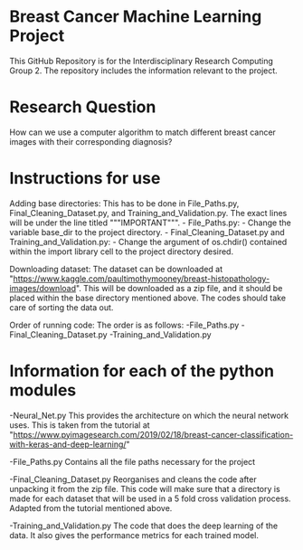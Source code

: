 # Breast Cancer Machine Learning Project
This GitHub Repository is for the Interdisciplinary Research Computing Group 2. The repository includes the information relevant to the project.

# Research Question
How can we use a computer algorithm to match different breast cancer images with their corresponding diagnosis? 

# Instructions for use

Adding base directories:
This has to be done in File_Paths.py, Final_Cleaning_Dataset.py, and Training_and_Validation.py. The exact lines will be under the line titled """IMPORTANT""". 
	- File_Paths.py:
		- Change the variable base_dir to the project directory.
	- Final_Cleaning_Dataset.py and Training_and_Validation.py:
		- Change the argument of os.chdir() contained within the import library cell to the project directory 		  desired.

Downloading dataset:
The dataset can be downloaded at "https://www.kaggle.com/paultimothymooney/breast-histopathology-images/download". This will be downloaded as a zip file, and it should be placed within the base directory mentioned above. The codes should take care of sorting the data out.

Order of running code:
The order is as follows:
-File_Paths.py
-Final_Cleaning_Dataset.py
-Training_and_Validation.py

# Information for each of the python modules

-Neural_Net.py
This provides the architecture on which the neural network uses. This is taken from the tutorial at "https://www.pyimagesearch.com/2019/02/18/breast-cancer-classification-with-keras-and-deep-learning/"

-File_Paths.py
Contains all the file paths necessary for the project

-Final_Cleaning_Dataset.py
Reorganises and cleans the code after unpacking it from the zip file. This code will make sure that a directory is made for each dataset that will be used in a 5 fold cross validation process. Adapted from the tutorial mentioned above.

-Training_and_Validation.py
The code that does the deep learning of the data. It also gives the performance metrics for each trained model.